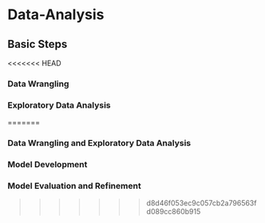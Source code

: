 # Data-Analysis
## Basic Steps 
<<<<<<< HEAD
### Data Wrangling 
### Exploratory Data Analysis
=======
### Data Wrangling and Exploratory Data Analysis
### Model Development
### Model Evaluation and Refinement
>>>>>>> d8d46f053ec9c057cb2a796563fd089cc860b915
